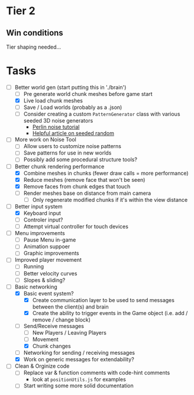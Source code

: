 # Tier 2

## Win conditions
Tier shaping needed...

# Tasks
- [ ] Better world gen (start putting this in './brain')
    - [ ] Pre generate world chunk meshes before game start
    - [X] Live load chunk meshes
    - [ ] Save / Load worlds (probably as a .json)
    - [ ] Consider creating a custom `PatternGenerator` class with various seeded 3D noise generators
        - [Perlin noise tutorial](https://joeiddon.github.io/projects/javascript/perlin.html)
        - [Helpful article on seeded random](https://davidbau.com/archives/2010/01/30/random_seeds_coded_hints_and_quintillions.html)
- [ ] More work on Noise Tool
    - [ ] Allow users to customize noise patterns
    - [ ] Save patterns for use in new worlds
    - [ ] Possibly add some procedural structure tools?
- [ ] Better chunk rendering performance
    - [X] Combine meshes in chunks (fewer draw calls = more performance)
    - [X] Reduce meshes (remove face that won't be seen)
    - [X] Remove faces from chunk edges that touch
    - [ ] Render meshes base on distance from main camera
        - [ ] Only regenerate modified chunks if it's within the view distance
- [ ] Better input system
    - [X] Keyboard input
    - [ ] Controler input?
    - [ ] Attempt virtual controller for touch devices
- [ ] Menu improvements
    - [ ] Pause Menu in-game
    - [ ] Animation suppoer
    - [ ] Graphic improvements
- [ ] Improved player movement
    - [ ] Running
    - [ ] Better velocity curves
    - [ ] Slopes & sliding?
- [ ] Basic networking
    - [X] Basic event system?
        - [X] Create communication layer to be used to send messages between the client(s) and brain
        - [X] Create the ability to trigger events in the Game object (i.e. add / remove / change block)
    - [ ] Send/Receive messages
        - [ ] New Players / Leaving Players
        - [ ] Movement
        - [X] Chunk changes
    - [ ] Networking for sending / receiving messages
    - [X] Work on generic messages for extendability?
- [ ] Clean & Orginize code
    - [ ] Replace var & function comments with code-hint comments
        - look at `positionUtils.js` for examples
    - [ ] Start writing some more solid documentation